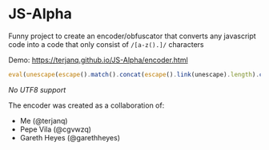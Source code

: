 # JS-Alpha
Funny project to create an encoder/obfuscator that converts any javascript code into a code that only consist of `/[a-z().]/` characters

Demo: https://terjanq.github.io/JS-Alpha/encoder.html

```javascript
eval(unescape(escape().match().concat(escape().link(unescape).length).concat(escape(escape.name.length).concat(escape(...eval.call.name))).concat(escape().fontsize(escape).length).concat(escape(eval).strike().length).concat(escape(eval).link(true).length).concat(eval.name.link().length).concat(escape().big().big().length).concat(unescape(eval).length).concat(unescape(eval).length).concat(unescape(unescape).length).concat(escape(false).link().length).join(unescape(...escape(this)))))
```

*No UTF8 support*


The encoder was created as a collaboration of:
- Me (@terjanq)
- Pepe Vila (@cgvwzq)
- Gareth Heyes (@garethheyes)
